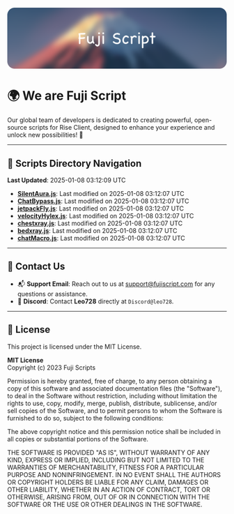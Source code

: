 ![Banner](.github/b.webp)

# 🌍 **We are Fuji Script**

Our global team of developers is dedicated to creating powerful, open-source scripts for Rise Client, designed to enhance your experience and unlock new possibilities! 🌟

---
<!-- SCRIPTS_NAVIGATION_START -->
## 📂 **Scripts Directory Navigation**

**Last Updated**: 2025-01-08 03:12:09 UTC

- **[SilentAura.js](scripts/SilentAura.js)**: Last modified on 2025-01-08 03:12:07 UTC
- **[ChatBypass.js](scripts/ChatBypass.js)**: Last modified on 2025-01-08 03:12:07 UTC
- **[jetpackFly.js](scripts/jetpackFly.js)**: Last modified on 2025-01-08 03:12:07 UTC
- **[velocityHylex.js](scripts/velocityHylex.js)**: Last modified on 2025-01-08 03:12:07 UTC
- **[chestxray.js](scripts/chestxray.js)**: Last modified on 2025-01-08 03:12:07 UTC
- **[bedxray.js](scripts/bedxray.js)**: Last modified on 2025-01-08 03:12:07 UTC
- **[chatMacro.js](scripts/chatMacro.js)**: Last modified on 2025-01-08 03:12:07 UTC

<!-- SCRIPTS_NAVIGATION_END -->

---

## 💬 **Contact Us**  
- 📬 **Support Email**: Reach out to us at [support@fujiscript.com](mailto:support@fujiscript.com) for any questions or assistance.  
- 💬 **Discord**: Contact **Leo728** directly at `Discord@leo728`.

---

## 📜 **License**

This project is licensed under the MIT License.  

**MIT License**  
Copyright (c) 2023 Fuji Scripts  

Permission is hereby granted, free of charge, to any person obtaining a copy of this software and associated documentation files (the "Software"), to deal in the Software without restriction, including without limitation the rights to use, copy, modify, merge, publish, distribute, sublicense, and/or sell copies of the Software, and to permit persons to whom the Software is furnished to do so, subject to the following conditions:  

The above copyright notice and this permission notice shall be included in all copies or substantial portions of the Software.  

THE SOFTWARE IS PROVIDED "AS IS", WITHOUT WARRANTY OF ANY KIND, EXPRESS OR IMPLIED, INCLUDING BUT NOT LIMITED TO THE WARRANTIES OF MERCHANTABILITY, FITNESS FOR A PARTICULAR PURPOSE AND NONINFRINGEMENT. IN NO EVENT SHALL THE AUTHORS OR COPYRIGHT HOLDERS BE LIABLE FOR ANY CLAIM, DAMAGES OR OTHER LIABILITY, WHETHER IN AN ACTION OF CONTRACT, TORT OR OTHERWISE, ARISING FROM, OUT OF OR IN CONNECTION WITH THE SOFTWARE OR THE USE OR OTHER DEALINGS IN THE SOFTWARE.  
